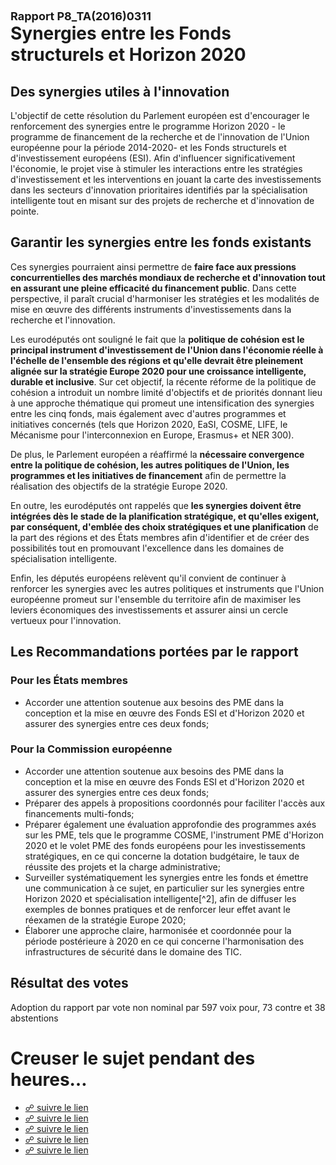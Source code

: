# <font size=4>**Rapport P8_TA(2016)0311**</font><br>Synergies entre les Fonds structurels et Horizon 2020


## Des synergies utiles à l'innovation

L'objectif de cette résolution du Parlement européen est d'encourager le renforcement des synergies entre le programme Horizon 2020 - le programme de financement de la recherche et de l'innovation de l'Union européenne pour la période 2014-2020- et les Fonds structurels et d'investissement européens (ESI). Afin d'influencer significativement l'économie, le projet vise à stimuler les interactions entre les stratégies d'investissement et les interventions en jouant la carte des investissements dans les secteurs d'innovation prioritaires identifiés par la spécialisation intelligente tout en misant sur des projets de recherche et d'innovation de pointe.


## Garantir les synergies entre les fonds existants

Ces synergies pourraient ainsi permettre de **faire face aux pressions concurrentielles des marchés mondiaux de recherche et d'innovation tout en assurant une pleine efficacité du financement public**. Dans cette perspective, il paraît crucial d'harmoniser les stratégies et les modalités de mise en œuvre des différents instruments d'investissements dans la recherche et l'innovation.

Les eurodéputés ont souligné le fait que la **politique de cohésion est le principal instrument d'investissement de l'Union dans l'économie réelle à l'échelle de l'ensemble des régions et qu'elle devrait être pleinement alignée sur la stratégie Europe 2020 pour une croissance intelligente, durable et inclusive**. Sur cet objectif, la récente réforme de la politique de cohésion a introduit un nombre limité d'objectifs et de priorités donnant lieu à une approche thématique qui promeut une intensification des synergies entre les cinq fonds, mais également avec d'autres programmes et initiatives concernés (tels que Horizon 2020, EaSI, COSME, LIFE, le Mécanisme pour l'interconnexion en Europe, Erasmus+ et NER 300).

De plus, le Parlement européen a réaffirmé la **nécessaire convergence entre la politique de cohésion,  les autres politiques de l'Union, les programmes et les initiatives de financement** afin de permettre la réalisation des objectifs de la stratégie Europe 2020.

En outre, les eurodéputés ont rappelés que **les synergies doivent être intégrées dès le stade de la planification stratégique, et qu'elles exigent, par conséquent, d'emblée des choix stratégiques et une planification** de la part des régions et des États membres afin d'identifier et de créer des possibilités tout en promouvant l'excellence dans les domaines de spécialisation intelligente.

Enfin, les députés européens relèvent qu'il convient de continuer à renforcer les synergies avec les autres politiques et instruments que l'Union européenne promeut sur l'ensemble du territoire afin de maximiser les leviers économiques des investissements et assurer ainsi un cercle vertueux pour l'innovation.


## Les Recommandations portées par le rapport

### Pour les États membres

*   Accorder une attention soutenue aux besoins des PME dans la conception et la mise en œuvre des Fonds ESI et d'Horizon 2020 et assurer des synergies entre ces deux fonds; 


### Pour la Commission européenne

*   Accorder une attention soutenue aux besoins des PME dans la conception et la mise en œuvre des Fonds ESI et d'Horizon 2020 et assurer des synergies entre ces deux fonds;
*   Préparer des appels à propositions coordonnés pour faciliter l'accès aux financements multi-fonds;
*   Préparer également une évaluation approfondie des programmes axés sur les PME, tels que le programme COSME, l'instrument PME d'Horizon 2020 et le volet PME des fonds européens pour les investissements stratégiques, en ce qui concerne la dotation budgétaire, le taux de réussite des projets et la charge administrative;
*   Surveiller systématiquement les synergies entre les fonds et émettre une communication à ce sujet, en particulier sur les synergies entre Horizon 2020 et spécialisation intelligente[^2], afin de diffuser les exemples de bonnes pratiques et de renforcer leur effet avant le réexamen de la stratégie Europe 2020; 
*   Élaborer une approche claire, harmonisée et coordonnée pour la période postérieure à 2020 en ce qui concerne l'harmonisation des infrastructures de sécurité dans le domaine des TIC.


## Résultat des votes

Adoption du rapport par vote non nominal par 597 voix pour, 73 contre et 38 abstentions


# Creuser le sujet pendant des heures… 

*   [☍ suivre le lien](http://www.europarl.europa.eu/sides/getDoc.do?type=TA&reference=P8-TA-2016-0311&language=FR)
*   [☍ suivre le lien](http://eur-lex.europa.eu/legal-content/FR/TXT/PDF/?uri=CELEX:C2017/289/03&rid=1)
*   [☍ suivre le lien](http://www.europarl.europa.eu/sides/getDoc.do?pubRef=-//EP//TEXT+PV+20160706+ITEM-006-11+DOC+XML+V0//FR&language=FR)
*   [☍ suivre le lien](http://www.horizon2020.gouv.fr/cid74427/horizon-2020-clic.html)
*   [☍ suivre le lien](http://ec.europa.eu/regional_policy/fr/information/publications/guides/2014/enabling-synergies-between-european-structural-and-investment-funds-horizon-2020-and-other-research-innovation-and-competitiveness-related-union-programmes)
